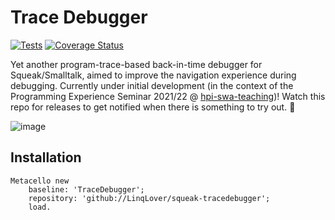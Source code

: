 # Trace Debugger

[![Tests](https://github.com/LinqLover/squeak-tracedebugger/actions/workflows/tests.yml/badge.svg)](https://github.com/LinqLover/squeak-tracedebugger/actions)
[![Coverage Status](https://coveralls.io/repos/github/LinqLover/squeak-tracedebugger/badge.svg?branch=main)](https://coveralls.io/github/LinqLover/squeak-tracedebugger)

Yet another program-trace-based back-in-time debugger for Squeak/Smalltalk, aimed to improve the navigation experience during debugging. Currently under initial development (in the context of the Programming Experience Seminar 2021/22 @ [hpi-swa-teaching](https://github.com/hpi-swa-teaching))! Watch this repo for releases to get notified when there is something to try out. 🙂

![image](https://user-images.githubusercontent.com/38782922/140797909-e27c6a5b-757d-45cb-aebe-55159b8e9dc4.png)

## Installation

```smalltalk
Metacello new
    baseline: 'TraceDebugger';
    repository: 'github://LinqLover/squeak-tracedebugger';
    load.
```
